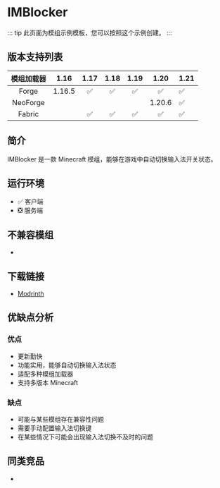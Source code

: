 # IMBlocker

::: tip
此页面为模组示例模板，您可以按照这个示例创建。
:::

## 版本支持列表

|模组加载器|1.16|1.17|1.18|1.19|1.20|1.21|
|:-:|:-:|:-:|:-:|:-:|:-:|:-
|Forge|1.16.5|✅|✅|✅|✅|✅|
|NeoForge|||||1.20.6|✅|
|Fabric||✅|✅|✅|✅|✅|


## 简介

IMBlocker 是一款 Minecraft 模组，能够在游戏中自动切换输入法开关状态。

## 运行环境

- ✅ 客户端
- ❎ 服务端

## 不兼容模组

-

## 下载链接

- [Modrinth](https://modrinth.com/mod、imblocker-original)

## 优缺点分析

### 优点

- 更新勤快
- 功能实用，能够自动切换输入法状态
- 适配多种模组加载器
- 支持多版本 Minecraft

### 缺点

- 可能与某些模组存在兼容性问题
- 需要手动配置输入法切换键
- 在某些情况下可能会出现输入法切换不及时的问题

## 同类竞品

- 


